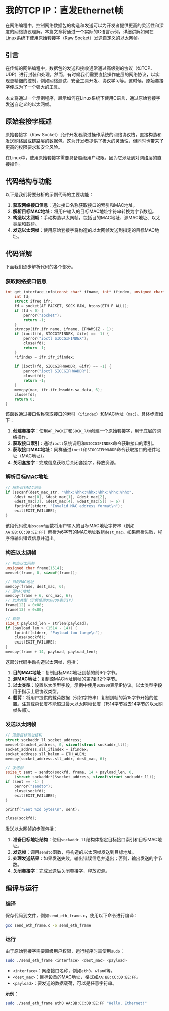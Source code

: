 # 我的TCP IP：直发Ethernet帧

在网络编程中，控制网络数据包的构造和发送可以为开发者提供更高的灵活性和深度的网络协议理解。本篇文章将通过一个实际的C语言示例，详细讲解如何在Linux系统下使用原始套接字（Raw Socket）发送自定义的以太网帧。

## 引言

在传统的网络编程中，数据包的发送和接收通常通过高级别的协议（如TCP、UDP）进行封装和处理。然而，有时候我们需要直接操作底层的网络协议，以实现更精细的控制，例如网络测试、安全工具开发、协议学习等。这时候，原始套接字便成为了一个强大的工具。

本文将通过一个示例程序，展示如何在Linux系统下使用C语言，通过原始套接字发送自定义的以太网帧。

## 原始套接字概述

原始套接字（Raw Socket）允许开发者绕过操作系统的网络协议栈，直接构造和发送网络层或链路层的数据包。这为开发者提供了极大的灵活性，但同时也带来了更高的权限要求和安全风险。

在Linux中，使用原始套接字需要具备超级用户权限，因为它涉及到对网络层的直接操作。

## 代码结构与功能

以下是我们将要分析的示例代码的主要功能：

1. **获取网络接口信息**：通过接口名称获取接口的索引和MAC地址。
2. **解析目标MAC地址**：将用户输入的目标MAC地址字符串转换为字节数组。
3. **构造以太网帧**：手动构造以太网帧，包括目的MAC地址、源MAC地址、以太类型和载荷。
4. **发送以太网帧**：使用原始套接字将构造的以太网帧发送到指定的目标MAC地址。

## 代码详解

下面我们逐步解析代码的各个部分。

### 获取网络接口信息

```c
int get_interface_info(const char* ifname, int* ifindex, unsigned char* mac) {
    int fd;
    struct ifreq ifr;
    fd = socket(AF_PACKET, SOCK_RAW, htons(ETH_P_ALL));
    if (fd < 0) {
        perror("socket");
        return -1;
    }
    strncpy(ifr.ifr_name, ifname, IFNAMSIZ - 1);
    if (ioctl(fd, SIOCGIFINDEX, &ifr) == -1) {
        perror("ioctl SIOCGIFINDEX");
        close(fd);
        return -1;
    }
    *ifindex = ifr.ifr_ifindex;

    if (ioctl(fd, SIOCGIFHWADDR, &ifr) == -1) {
        perror("ioctl SIOCGIFHWADDR");
        close(fd);
        return -1;
    }
    memcpy(mac, ifr.ifr_hwaddr.sa_data, 6);
    close(fd);
    return 0;
}
```

该函数通过接口名称获取接口的索引（`ifindex`）和MAC地址（`mac`）。具体步骤如下：

1. **创建套接字**：使用`AF_PACKET`和`SOCK_RAW`创建一个原始套接字，用于底层的网络操作。
2. **获取接口索引**：通过`ioctl`系统调用和`SIOCGIFINDEX`命令获取接口的索引。
3. **获取接口MAC地址**：同样通过`ioctl`和`SIOCGIFHWADDR`命令获取接口的硬件地址（MAC地址）。
4. **关闭套接字**：完成信息获取后关闭套接字，释放资源。

### 解析目标MAC地址

```c
// 解析目标MAC地址
if (sscanf(dest_mac_str, "%hhx:%hhx:%hhx:%hhx:%hhx:%hhx",
    &dest_mac[0], &dest_mac[1], &dest_mac[2],
    &dest_mac[3], &dest_mac[4], &dest_mac[5]) != 6) {
    fprintf(stderr, "Invalid MAC address format\n");
    exit(EXIT_FAILURE);
}
```

该段代码使用`sscanf`函数将用户输入的目标MAC地址字符串（例如`AA:BB:CC:DD:EE:FF`）解析为6字节的MAC地址数组`dest_mac`。如果解析失败，程序将输出错误信息并退出。

### 构造以太网帧

```c
// 构造以太网帧
unsigned char frame[1514];
memset(frame, 0, sizeof(frame));

// 目的MAC地址
memcpy(frame, dest_mac, 6);
// 源MAC地址
memcpy(frame + 6, src_mac, 6);
// 以太类型（示例使用0x0800表示IP）
frame[12] = 0x08;
frame[13] = 0x00;

// 载荷
size_t payload_len = strlen(payload);
if (payload_len > (1514 - 14)) {
    fprintf(stderr, "Payload too large\n");
    close(sockfd);
    exit(EXIT_FAILURE);
}
memcpy(frame + 14, payload, payload_len);
```

这部分代码手动构造以太网帧，包括：

1. **目的MAC地址**：复制目标MAC地址到帧的前6个字节。
2. **源MAC地址**：复制源MAC地址到帧的第7到12个字节。
3. **以太类型**：设置以太类型字段，示例中使用`0x0800`表示IP协议。以太类型字段用于指示上层协议类型。
4. **载荷**：将用户提供的载荷数据（例如字符串）复制到帧的第15字节开始的位置。注意载荷长度不能超过最大以太网帧长度（1514字节减去14字节的以太网帧头部）。

### 发送以太网帧

```c
// 准备目标地址结构
struct sockaddr_ll socket_address;
memset(&socket_address, 0, sizeof(struct sockaddr_ll));
socket_address.sll_ifindex = ifindex;
socket_address.sll_halen = ETH_ALEN;
memcpy(socket_address.sll_addr, dest_mac, 6);

// 发送帧
ssize_t sent = sendto(sockfd, frame, 14 + payload_len, 0,
    (struct sockaddr*)&socket_address, sizeof(struct sockaddr_ll));
if (sent == -1) {
    perror("sendto");
    close(sockfd);
    exit(EXIT_FAILURE);
}

printf("Sent %zd bytes\n", sent);

close(sockfd);
```

发送以太网帧的步骤包括：

1. **准备目标地址结构**：使用`sockaddr_ll`结构体指定目标接口索引和目标MAC地址。
2. **发送帧**：调用`sendto`函数，将构造的以太网帧发送到目标地址。
3. **处理发送结果**：如果发送失败，输出错误信息并退出；否则，输出发送的字节数。
4. **关闭套接字**：完成发送后关闭套接字，释放资源。

## 编译与运行

### 编译

保存代码到文件，例如`send_eth_frame.c`，使用以下命令进行编译：

```bash
gcc send_eth_frame.c -o send_eth_frame
```

### 运行

由于原始套接字需要超级用户权限，运行程序时需使用`sudo`：

```bash
sudo ./send_eth_frame <interface> <dest_mac> <payload>
```

- `<interface>`：网络接口名称，例如`eth0`、`wlan0`等。
- `<dest_mac>`：目标设备的MAC地址，格式如`AA:BB:CC:DD:EE:FF`。
- `<payload>`：要发送的数据载荷，可以是任意字符串。

**示例**：

```bash
sudo ./send_eth_frame eth0 AA:BB:CC:DD:EE:FF "Hello, Ethernet!"
```

